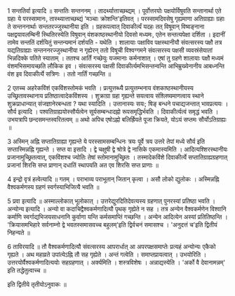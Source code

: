 

  
1 सन्ततिर्वा इत्यादि ॥ सन्ततिः सन्तननम् । तादर्थ्यात्ताच्छब्द्यम् । पूर्वोत्तरयोः पक्षयोर्विषुवति सन्तानार्था एते ग्रहाः ये परस्सामानः, तास्थ्यात्ताच्छब्द्यं 'मञ्चाः क्रोशन्ति'इतिवत् । परस्सामदिवसेषु गृह्यमाणा अतिग्राह्याः ग्रहाः ते सन्तननार्थाः सन्ततरज्जुस्थानीया इति । ग्रहरूपत्वात् दिवाकीर्त्यं यदहः तत् विषूवान् विष्वङ्नाना पक्षद्वयावलम्बिनी स्थितिरस्येति विषुवान् वंशकाष्ठस्थानीयो दिवसो मध्यमः, एतेन सन्तत्यपेक्षा दर्शिता । इदानीं तामेव सन्ततिं दर्शयितुं सन्तन्यमानं दर्शयति - यथेति । शालायाः पक्षाविव पक्षस्थानीयौ संवत्सरस्य पक्षौ तत्र यद्यतिग्राह्याः सन्तननरज्जुस्थानीया न गृह्येरन् ततो विषूची विश्वग्गमने संवत्सरस्य पक्षसी व्यवस्रंसेयातां भिन्नदिक्के पतिते स्याताम् । ततश्च आर्तिं गच्छेयुः यजमानाः कर्मनाशात् । एषां तु ग्रहणे शालायाः पक्षौ मध्यमं वंशमभिसमायच्छति लौकिक इव । संवत्सरस्य पक्षसी दिवाकीर्त्यमभिसन्तन्वन्ति आभिम्रुख्येनानीय आबध्नन्ति वंश इव दिवाकीर्त्ये सत्रिणः । ततो नार्तिं गच्छन्ति ॥

2 एतच्च अहरेकविंशं एकविंशस्तोमकं भवति । प्रत्युत्तब्ध्यै प्रत्युत्तम्भनाय वंशकाष्ठस्थानीयस्य उच्छ्रितावस्थानाय प्रतिष्ठात्वादेकविंशस्य । शुक्राग्रा ग्रहा गृह्यन्ते सयत्वाय संश्लिष्यमाणत्वाय स्थाने शुक्रप्राधान्यात् संजज्ञानेरबन्धता ? यथा स्यादिति । उत्तानास्यः सयः; षिङ् बन्धने पचाद्यजन्तात् भावप्रत्ययः । सौर्य इत्यादि । पश्वतिग्राह्ययोस्सौर्यत्वेन सूर्यसम्बन्धादह्नो रूपसमृद्धिर्भवति । दिवाकीर्त्यत्वं समृद्धं भवति । उभयत्रापि छन्दसमन्तस्वरितत्वम् ॥ अथो अपिच एषोऽह्नो बलिर्ह्रियते पूजा क्रियते, योऽयं सप्तमः सौर्योऽतिग्राह्यः ॥

3 अस्मिन् अह्नि सप्तातिग्राह्या गृह्यन्ते ये परस्सामसम्बन्धिनः त्रयः पूर्वे त्रय उत्तरे तेपां मध्ये सौर्य इति सप्तास्मिन्नह्नि गृह्यन्ते । सप्त वा इसादि । द्वे चक्षुषी द्वे श्रोत्रे द्वे नासिके एकमास्यमिति । आदित्यश्शिरस्थानीयः प्रजानामुच्छ्रितत्वात्, एकविंशश्च ज्योतिः तेषां स्तोमानामुच्छ्रितः । तस्मादेकविंशे दिवाकीर्त्ये सप्तातिग्राह्यग्रहणात् प्रजानां शिरसि सप्त प्राणान् दधातिं स्थापयति अत एव शिरसि सप्त प्राणाः ॥

4 इन्द्रो वृत्रं हत्वेत्यादि ॥ गतम् । पराभाव्य पराभूतान् जितान् कृत्वा । असौ लोको द्युलोकः । अस्मिन्नह्नि वैश्वकर्मणस्य ग्रहणं स्वर्गस्याभिजित्यै भवति ॥

5 प्रवा इत्यादि ॥ अस्माल्लोकात् भूलोकात् । उत्तरेद्युरदितिदेवत्यस्य ग्रहणात् पुनरस्यां प्रतिष्ठा भवति । अन्योन्य इत्यादि । अन्यो वा कदाचिद्वैश्वकर्मणादित्यौ पृथक् गृह्येते न सह । तत्र अन्येन वैश्वकर्मणेन विश्वानि कर्माणि स्वर्गाद्यभिजयसाधनानि कुर्वाणा यन्ति कर्मसमाप्तिं गच्छन्ति । अन्येन आदित्येन अस्यां प्रतितिष्ठन्ति । 'क्रियासमभिहारे सर्वनाम्नो द्वे भवतस्समासवच्च बहुलम्'इति द्विर्वचनं समासश्च । 'अनुदत्तं च'इति द्वितीयं निहन्यते ॥

6 ताविरयादि ॥ तौ वैश्वकर्मणादित्यौ संवत्सरस्य आपरार्धात् आ अपरपक्षसमाप्तेः प्रत्यहं अन्योन्यः एकैको गृह्यते । अथ महाव्रते उपांत्येऽह्नि तौ सह गृह्येते । अन्तं गत्वेति । समाप्तप्रायत्वात् । उभयोरिति । उत्तरयोर्वैश्वकर्मणादित्ययोः सहग्रहणात् । अर्क्यमिति । शस्त्रविशेषः । अन्नाद्यस्येति । 'अर्को वै देवानामन्नम्' इति तद्धेतुत्वाच्च ॥

इति द्वितीये तृतीयोऽनुवाकः ॥  
